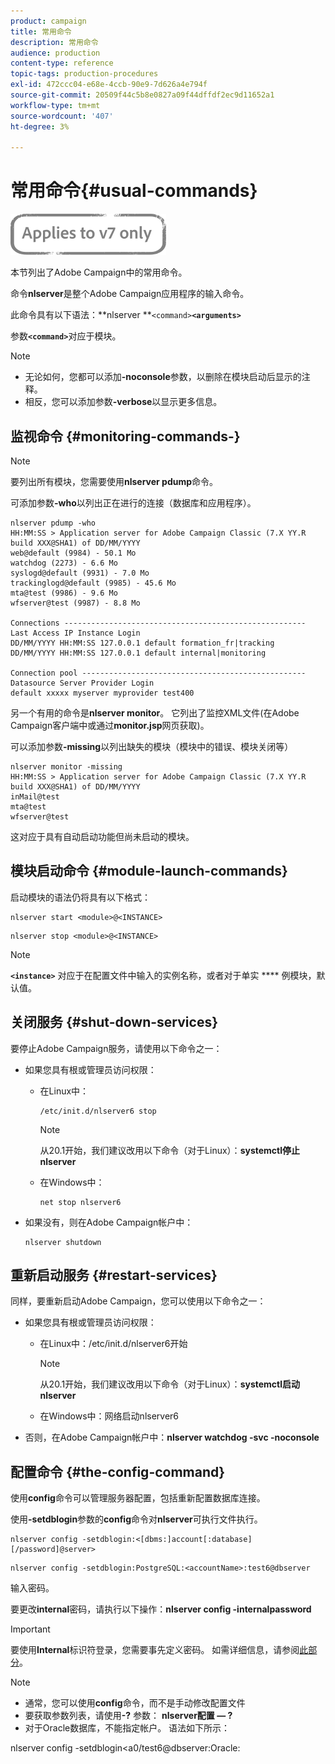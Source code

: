 ```yaml
---
product: campaign
title: 常用命令
description: 常用命令
audience: production
content-type: reference
topic-tags: production-procedures
exl-id: 472ccc04-e68e-4ccb-90e9-7d626a4e794f
source-git-commit: 20509f44c5b8e0827a09f44dffdf2ec9d11652a1
workflow-type: tm+mt
source-wordcount: '407'
ht-degree: 3%

---
```


# 常用命令{#usual-commands}

![](../../assets/v7-only.svg)

本节列出了Adobe Campaign中的常用命令。

命令&#x200B;**nlserver**&#x200B;是整个Adobe Campaign应用程序的输入命令。

此命令具有以下语法：**nlserver **`<command>`****`<arguments>`****

参数&#x200B;**`<command>`**&#x200B;对应于模块。

>[!NOTE]
>
>* 无论如何，您都可以添加&#x200B;**-noconsole**&#x200B;参数，以删除在模块启动后显示的注释。
>* 相反，您可以添加参数&#x200B;**-verbose**&#x200B;以显示更多信息。

>


## 监视命令 {#monitoring-commands-}

>[!NOTE]
>
>要列出所有模块，您需要使用&#x200B;**nlserver pdump**&#x200B;命令。

可添加参数&#x200B;**-who**&#x200B;以列出正在进行的连接（数据库和应用程序）。

```
nlserver pdump -who
HH:MM:SS > Application server for Adobe Campaign Classic (7.X YY.R build XXX@SHA1) of DD/MM/YYYY
web@default (9984) - 50.1 Mo
watchdog (2273) - 6.6 Mo
syslogd@default (9931) - 7.0 Mo
trackinglogd@default (9985) - 45.6 Mo
mta@test (9986) - 9.6 Mo
wfserver@test (9987) - 8.8 Mo

Connections ------------------------------------------------------
Last Access IP Instance Login 
DD/MM/YYYY HH:MM:SS 127.0.0.1 default formation_fr|tracking
DD/MM/YYYY HH:MM:SS 127.0.0.1 default internal|monitoring

Connection pool --------------------------------------------------
Datasource Server Provider Login 
default xxxxx myserver myprovider test400
```

另一个有用的命令是&#x200B;**nlserver monitor**。 它列出了监控XML文件(在Adobe Campaign客户端中或通过&#x200B;**monitor.jsp**&#x200B;网页获取)。

可以添加参数&#x200B;**-missing**&#x200B;以列出缺失的模块（模块中的错误、模块关闭等）

```
nlserver monitor -missing
HH:MM:SS > Application server for Adobe Campaign Classic (7.X YY.R build XXX@SHA1) of DD/MM/YYYY
inMail@test
mta@test
wfserver@test
```

这对应于具有自动启动功能但尚未启动的模块。

## 模块启动命令 {#module-launch-commands}

启动模块的语法仍将具有以下格式：

```
nlserver start <module>@<INSTANCE>
```

```
nlserver stop <module>@<INSTANCE>
```

>[!NOTE]
>
>**`<instance>`** 对应于在配置文件中输入的实例名称，或者对于单实 **** 例模块，默认值。

## 关闭服务 {#shut-down-services}

要停止Adobe Campaign服务，请使用以下命令之一：

* 如果您具有根或管理员访问权限：

   * 在Linux中：

      ```
      /etc/init.d/nlserver6 stop
      ```

      >[!NOTE]
      >
      >从20.1开始，我们建议改用以下命令（对于Linux）：**systemctl停止nlserver**

   * 在Windows中：

      ```
      net stop nlserver6
      ```

* 如果没有，则在Adobe Campaign帐户中：

   ```
   nlserver shutdown 
   ```

## 重新启动服务 {#restart-services}

同样，要重新启动Adobe Campaign，您可以使用以下命令之一：

* 如果您具有根或管理员访问权限：

   * 在Linux中：/etc/init.d/nlserver6开始

      >[!NOTE]
      >
      >从20.1开始，我们建议改用以下命令（对于Linux）：**systemctl启动nlserver**

   * 在Windows中：网络启动nlserver6

* 否则，在Adobe Campaign帐户中：**nlserver watchdog -svc -noconsole**

## 配置命令 {#the-config-command}

使用&#x200B;**config**&#x200B;命令可以管理服务器配置，包括重新配置数据库连接。

使用&#x200B;**-setdblogin**&#x200B;参数的&#x200B;**config**&#x200B;命令对&#x200B;**nlserver**&#x200B;可执行文件执行。

```
nlserver config -setdblogin:<[dbms:]account[:database][/password]@server>
```

```
nlserver config -setdblogin:PostgreSQL:<accountName>:test6@dbserver
```

输入密码。

要更改&#x200B;**internal**&#x200B;密码，请执行以下操作：**nlserver config -internalpassword**

>[!IMPORTANT]
>
>要使用&#x200B;**Internal**&#x200B;标识符登录，您需要事先定义密码。 如需详细信息，请参阅[此部分](../../installation/using/configuring-campaign-server.md#internal-identifier)。

>[!NOTE]
>
>* 通常，您可以使用&#x200B;**config**&#x200B;命令，而不是手动修改配置文件
>* 要获取参数列表，请使用&#x200B;**-?** 参数： **nlserver配置 — ?**
>* 对于Oracle数据库，不能指定帐户。 语法如下所示：
>
>  nlserver config -setdblogin&lt;a0/test6@dbserver:Oracle:
